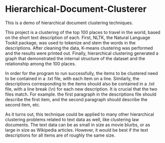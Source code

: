 # Hierarchical-Document-Clusterer
This is a demo of hierarchical document clustering techniques.

This project is a clustering of the top 100 places to travel in the world, based on the short text description of each. First, NLTK, the Natural Language Tookit package, was used to tokenize and stem the words in the descriptions. After cleaning the data, K-means clustering was performed and the results were printed out. Finally, hierarchical clustering generated a graph that demonstrated the internal structure of the dataset and the relationship among the 100 places.

In order for the program to run successfully, the items to be clustered need to be contained in a .txt file, with each item on a line. Similarly, the descriptions corresponding to the items should also be contained in a .txt file, with a line break (\n) for each new description. It is crucial that the two files match. For example. the first paragraph in the descriptions file should describe the first item, and the second paragraph should describe the second item, etc. 

As it turns out, this technique could be applied to many other hierarchical clustering problems related to text data as well, like clustering law documents. The text data can be as small in size as movie blurbs, or as large in size as Wikipedia articles. However, it would be best if the text descriptions for all items are of roughly the same size.
